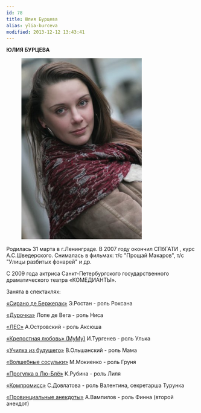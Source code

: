 ```yaml
---
id: 78
title: Юлия Бурцева
alias: ylia-burceva
modified: 2013-12-12 13:43:41
---
```


**ЮЛИЯ БУРЦЕВА**

<figure><img src="./images/stories/byrceva%20yy.jpg" /></figure>

Родилась 31 марта в г.Ленинграде. В 2007 году окончил СПбГАТИ , курс А.С.Шведерского. Снималась в фильмах: т/с "Прощай Макаров", т/с "Улицы разбитых фонарей" и др.

С 2009 года актриса Санкт-Петербургского государственного драматического театра «КОМЕДИАНТЫ».

Занята в спектаклях:

<a href="60-sirano-de-bergerak.html">«Сирано де Бержерак»</a> Э.Ростан - роль Роксана

<a href="44-dyrochka.html">«Дурочка»</a> Лопе де Вега - роль Ниса

<a href="91-les.html">«ЛЕС»</a> А.Островский - роль Аксюша

<a href="46-mumu.html">«Крепостная любовь» (МуМу)</a> И.Тургенев - роль Улька

<a href="90-ychilka.html">«Училка из будущего»</a> В.Ольшанский - роль Мама

<a href="75-volshebnie-sosulki.html">«Волшебные сосульки»</a> М.Мокиенко - роль Груня

<a href="73-progulka-v-ly-blio.html">«Прогулка в Лю-Блё»</a> К.Рубина - роль Лиля

<a href="282-kompromiss-sdovlatov.html">«Компромисс»</a> С.Довлатова - роль Валентина, секретарша Турунка

<a href="71-anekdoti.html">«Провинциальные анекдоты»</a> А.Вампилов - роль Финна (второй анекдот)

